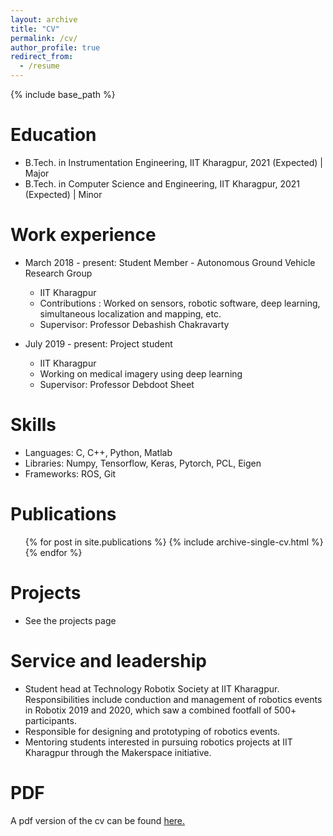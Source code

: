 ```yaml
---
layout: archive
title: "CV"
permalink: /cv/
author_profile: true
redirect_from:
  - /resume
---
```


{% include base_path %}

Education
======
* B.Tech. in Instrumentation Engineering, IIT Kharagpur, 2021 (Expected) | Major
* B.Tech. in Computer Science and Engineering, IIT Kharagpur, 2021 (Expected) | Minor

Work experience
======
* March 2018 - present: Student Member - Autonomous Ground Vehicle Research Group
  * IIT Kharagpur
  * Contributions : Worked on sensors, robotic software, deep learning, simultaneous localization and mapping, etc.
  * Supervisor: Professor Debashish Chakravarty

* July 2019 - present: Project student
  * IIT Kharagpur
  * Working on medical imagery using deep learning
  * Supervisor: Professor Debdoot Sheet
  
Skills
======
* Languages: C, C++, Python, Matlab
* Libraries: Numpy, Tensorflow, Keras, Pytorch, PCL, Eigen
* Frameworks: ROS, Git

Publications
======
  <ul>{% for post in site.publications %}
    {% include archive-single-cv.html %}
  {% endfor %}</ul>

Projects
=====
* See the projects page

Service and leadership
======
* Student head at Technology Robotix Society at IIT Kharagpur. Responsibilities include conduction and management of robotics events in Robotix 2019 and 2020, which saw a combined footfall of 500+ participants. 
 * Responsible for designing and prototyping of robotics events.
 * Mentoring students interested in pursuing robotics projects at IIT Kharagpur through the Makerspace initiative. 

PDF
======
A pdf version of the cv can be found <a href="https://github.com/JaydeepGodbole/JaydeepGodbole.github.io/files/jaydeep-resume.pdf" target="_blank">here.</a>